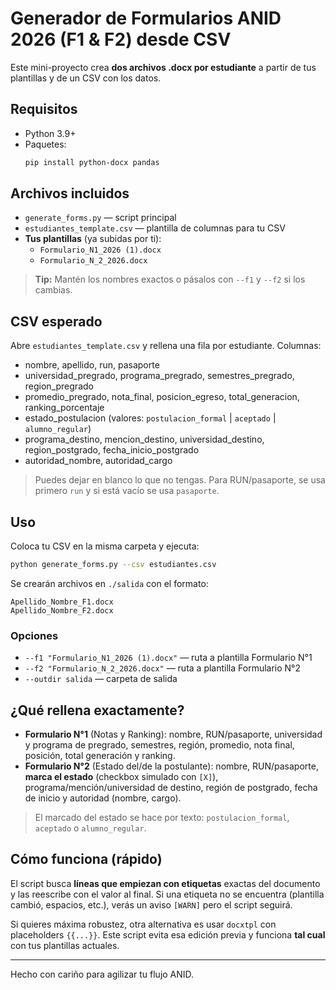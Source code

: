 
# Generador de Formularios ANID 2026 (F1 & F2) desde CSV

Este mini-proyecto crea **dos archivos .docx por estudiante** a partir de tus plantillas y de un CSV con los datos.

## Requisitos

- Python 3.9+
- Paquetes:
  ```bash
  pip install python-docx pandas
  ```

## Archivos incluidos

- `generate_forms.py` — script principal
- `estudiantes_template.csv` — plantilla de columnas para tu CSV
- **Tus plantillas** (ya subidas por ti):
  - `Formulario_N1_2026 (1).docx`
  - `Formulario_N_2_2026.docx`

> **Tip:** Mantén los nombres exactos o pásalos con `--f1` y `--f2` si los cambias.

## CSV esperado

Abre `estudiantes_template.csv` y rellena una fila por estudiante.
Columnas:

- nombre, apellido, run, pasaporte
- universidad_pregrado, programa_pregrado, semestres_pregrado, region_pregrado
- promedio_pregrado, nota_final, posicion_egreso, total_generacion, ranking_porcentaje
- estado_postulacion (valores: `postulacion_formal` | `aceptado` | `alumno_regular`)
- programa_destino, mencion_destino, universidad_destino, region_postgrado, fecha_inicio_postgrado
- autoridad_nombre, autoridad_cargo

> Puedes dejar en blanco lo que no tengas. Para RUN/pasaporte, se usa primero `run` y si está vacío se usa `pasaporte`.

## Uso

Coloca tu CSV en la misma carpeta y ejecuta:

```bash
python generate_forms.py --csv estudiantes.csv
```

Se crearán archivos en `./salida` con el formato:

```
Apellido_Nombre_F1.docx
Apellido_Nombre_F2.docx
```

### Opciones

- `--f1 "Formulario_N1_2026 (1).docx"` — ruta a plantilla Formulario N°1
- `--f2 "Formulario_N_2_2026.docx"` — ruta a plantilla Formulario N°2
- `--outdir salida` — carpeta de salida

## ¿Qué rellena exactamente?

- **Formulario N°1** (Notas y Ranking): nombre, RUN/pasaporte, universidad y programa de pregrado, semestres, región, promedio, nota final, posición, total generación y ranking.
- **Formulario N°2** (Estado del/de la postulante): nombre, RUN/pasaporte, **marca el estado** (checkbox simulado con `[X]`), programa/mención/universidad de destino, región de postgrado, fecha de inicio y autoridad (nombre, cargo).

> El marcado del estado se hace por texto: `postulacion_formal`, `aceptado` o `alumno_regular`.

## Cómo funciona (rápido)

El script busca **líneas que empiezan con etiquetas** exactas del documento y las reescribe con el valor al final. Si una etiqueta no se encuentra (plantilla cambió, espacios, etc.), verás un aviso `[WARN]` pero el script seguirá.

Si quieres máxima robustez, otra alternativa es usar `docxtpl` con placeholders `{{...}}`. Este script evita esa edición previa y funciona **tal cual** con tus plantillas actuales.

---

Hecho con cariño para agilizar tu flujo ANID.
